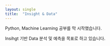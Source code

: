 ```yaml
---
layout: single
title:  "Insight & Data"
---
```


Python, Machine Learning 공부를 막 시작했습니다. 

Insihgt 기반 Data 분석 및 예측을 목표로 하고 있습니다. 
